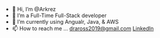 - 👋 Hi, I’m @Arkrez
- 👀 I’m a Full-Time Full-Stack developer
- 🌱 I’m currently using Angualr, Java, & AWS
- 📫 How to reach me ... draross2019@gmail.com <a href="https://www.linkedin.com/in/devon-ross-0b455511b/"> LinkedIn</a>

<!---
Arkrez/Arkrez is a ✨ special ✨ repository because its `README.md` (this file) appears on your GitHub profile.
You can click the Preview link to take a look at your changes.
--->

